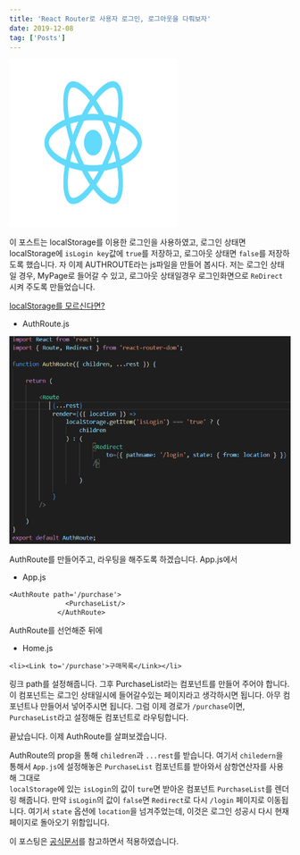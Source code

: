 ```yaml
---
title: 'React Router로 사용자 로그인, 로그아웃을 다뤄보자'
date: 2019-12-08
tag: ['Posts']
---
```


<img src='../assets/images/React.png' width='300px' height='300px'/>

이 포스트는 localStorage를 이용한 로그인을 사용하였고, 로그인 상태면 localStorage에 `isLogin key`값에 `true`를 저장하고, 로그아웃 상태면 `false`를 저장하도록 했습니다. 자 이제 AUTHROUTE라는 js파일을 만들어 봅시다. 저는 로그인 상태일 경우, MyPage로 들어갈 수 있고, 로그아웃 상태일경우 로그인화면으로 `ReDirect` 시켜 주도록 만들었습니다.

[localStorage를 모르신다면?](https://developer.mozilla.org/ko/docs/Web/API/Window/localStorage)

- AuthRoute.js

<img src='../assets/images/AuthRoute.PNG'/>

AuthRoute를 만들어주고, 라우팅을 해주도록 하겠습니다.
App.js에서

- App.js

```
<AuthRoute path='/purchase'>
              <PurchaseList/>
            </AuthRoute>
```

AuthRoute를 선언해준 뒤에

- Home.js

```
<li><Link to='/purchase'>구매목록</Link></li>
```

링크 path를 설정해줍니다. 그후 PurchaseList라는 컴포넌트를 만들어 주어야 합니다. 이 컴포넌트는 로그인 상태일시에 들어갈수있는 페이지라고 생각하시면 됩니다. 아무 컴포넌트나 만들어서 넣어주시면 됩니다. 그럼 이제 경로가 `/purchase`이면, `PurchaseList`라고 설정해둔 컴포넌트로 라우팅합니다.

끝났습니다. 이제 AuthRoute를 살펴보겠습니다.

AuthRoute의 prop을 통해 `chiledren`과 `...rest`를 받습니다. 여기서 `chiledern`을 통해서 `App.js`에 설정해놓은 `PurchaseList` 컴포넌트를 받아와서 삼항연산자를 사용해 그대로  
`localStorage`에 있는 `isLogin`의 값이 `ture`면 받아온 컴포넌트 `PurchaseList`를 렌더링 해줍니다. 만약 `isLogin`의 값이 `false`면 `Redirect`로 다시 `/login` 페이지로 이동됩니다. 여기서 `state` 옵션에 `location`을 넘겨주었는데, 이것은 로그인 성공시 다시 현재 페이지로 돌아오기 위함입니다.

이 포스팅은 [공식문서](https://reacttraining.com/react-router/web/example/auth-workflow)를 참고하면서 적용하였습니다.
